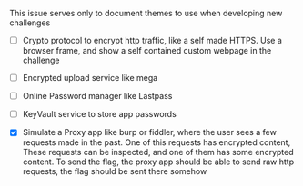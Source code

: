 This issue serves only to document themes to use when developing new challenges

- [ ] Crypto protocol to encrypt http traffic, like a self made HTTPS. Use a browser frame, and show a self contained custom webpage in the challenge

- [ ] Encrypted upload service like mega

- [ ] Online Password manager like Lastpass

- [ ] KeyVault service to store app passwords

- [x] Simulate a Proxy app like burp or fiddler, where the user sees a few requests made in the past. One of this requests has encrypted content, These requests can be inspected, and one of them has some encrypted content. To send the flag, the proxy app should be able to send raw http requests, the flag should be sent there somehow
